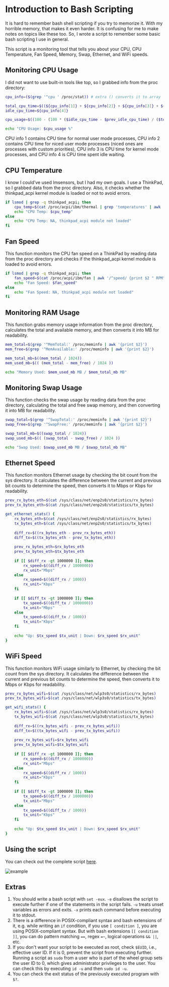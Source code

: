 # Introduction to Bash Scripting
It is hard to remember bash shell scripting if you try to memorize it. With my horrible memory, that makes it even harder. It is confusing for me to make notes on topics like these too. So, I wrote a script to remember some basic bash scripting I use in general.

This script is a monitoring tool that tells you about your CPU, CPU Temperature, Fan Speed, Memory, Swap, Ethernet, and WiFi speeds.

## Monitoring CPU Usage
I did not want to use built-in tools like top, so I grabbed info from the proc directory:

```bash
cpu_info=($(grep '^cpu ' /proc/stat)) # extra () converts it to array

total_cpu_time=$((${cpu_info[1]} + ${cpu_info[2]} + ${cpu_info[3]} + ${cpu_info[4]}))
idle_cpu_time=${cpu_info[4]}

cpu_usage=$((100 - (100 * ($idle_cpu_time - $prev_idle_cpu_time) / ($total_cpu_time - $prev_total_cpu_time))))

echo "CPU Usage: $cpu_usage %"
```

CPU info 1 contains CPU time for normal user mode processes, CPU info 2 contains CPU time for niced user mode processes (niced ones are processes with custom priorities), CPU info 3 is CPU time for kernel mode processes, and CPU info 4 is CPU time spent idle waiting.

## CPU Temperature
I know I could've used lmsensors, but I had my own goals. I use a ThinkPad, so I grabbed data from the proc directory. Also, it checks whether the thinkpad_acpi kernel module is loaded or not to avoid errors.

```bash
if lsmod | grep -q thinkpad_acpi; then
    cpu_temp=$(cat /proc/acpi/ibm/thermal | grep 'temperatures' | awk '{print $2 " C"}')
    echo "CPU Temp: $cpu_temp"
else
    echo "CPU Temp: NA, thinkpad_acpi module not loaded"
fi
```

## Fan Speed
This function monitors the CPU fan speed on a ThinkPad by reading data from the proc directory and checks if the thinkpad_acpi kernel module is loaded to avoid errors.

```bash
if lsmod | grep -q thinkpad_acpi; then
    fan_speed=$(cat /proc/acpi/ibm/fan | awk '/^speed/ {print $2 " RPM"}')
    echo "Fan Speed: $fan_speed"
else
    echo "Fan Speed: NA, thinkpad_acpi module not loaded"
fi
```

## Monitoring RAM Usage
This function grabs memory usage information from the proc directory, calculates the total and available memory, and then converts it into MB for readability.

```bash
mem_total=$(grep '^MemTotal:' /proc/meminfo | awk '{print $2}')
mem_free=$(grep '^MemAvailable:' /proc/meminfo | awk '{print $2}')

mem_total_mb=$((mem_total / 1024))
mem_used_mb=$(( (mem_total - mem_free) / 1024 ))

echo "Memory Used: $mem_used_mb MB / $mem_total_mb MB"
```

## Monitoring Swap Usage
This function checks the swap usage by reading data from the proc directory, calculating the total and free swap memory, and then converting it into MB for readability.

```bash
swap_total=$(grep '^SwapTotal:' /proc/meminfo | awk '{print $2}')
swap_free=$(grep '^SwapFree:' /proc/meminfo | awk '{print $2}')

swap_total_mb=$((swap_total / 1024))
swap_used_mb=$(( (swap_total - swap_free) / 1024 ))

echo "Swap Used: $swap_used_mb MB / $swap_total_mb MB"
```

## Ethernet Speed
This function monitors Ethernet usage by checking the bit count from the sys directory. It calculates the difference between the current and previous bit counts to determine the speed, then converts it to Mbps or Kbps for readability.

```bash
prev_rx_bytes_eth=$(cat /sys/class/net/enp2s0/statistics/rx_bytes)
prev_tx_bytes_eth=$(cat /sys/class/net/enp2s0/statistics/tx_bytes)

get_ethernet_stats() {
    rx_bytes_eth=$(cat /sys/class/net/enp2s0/statistics/rx_bytes)
    tx_bytes_eth=$(cat /sys/class/net/enp2s0/statistics/tx_bytes)
    
    diff_rx=$((rx_bytes_eth - prev_rx_bytes_eth))
    diff_tx=$((tx_bytes_eth - prev_tx_bytes_eth))
    
    prev_rx_bytes_eth=$rx_bytes_eth
    prev_tx_bytes_eth=$tx_bytes_eth
    
    if [[ $diff_rx -gt 1000000 ]]; then
        rx_speed=$((diff_rx / 1000000))
        rx_unit="Mbps"
    else
        rx_speed=$((diff_rx / 1000))
        rx_unit="Kbps"
    fi
    
    if [[ $diff_tx -gt 1000000 ]]; then
        tx_speed=$((diff_tx / 1000000))
        tx_unit="Mbps"
    else
        tx_speed=$((diff_tx / 1000))
        tx_unit="Kbps"
    fi
    
    echo "Up: $tx_speed $tx_unit | Down: $rx_speed $rx_unit"
}
```

## WiFi Speed
This function monitors WiFi usage similarly to Ethernet, by checking the bit count from the sys directory. It calculates the difference between the current and previous bit counts to determine the speed, then converts it to Mbps or Kbps for readability.

```bash
prev_rx_bytes_wifi=$(cat /sys/class/net/wlp3s0/statistics/rx_bytes)
prev_tx_bytes_wifi=$(cat /sys/class/net/wlp3s0/statistics/tx_bytes)

get_wifi_stats() {
    rx_bytes_wifi=$(cat /sys/class/net/wlp3s0/statistics/rx_bytes)
    tx_bytes_wifi=$(cat /sys/class/net/wlp3s0/statistics/tx_bytes)
    
    diff_rx=$((rx_bytes_wifi - prev_rx_bytes_wifi))
    diff_tx=$((tx_bytes_wifi - prev_tx_bytes_wifi))
    
    prev_rx_bytes_wifi=$rx_bytes_wifi
    prev_tx_bytes_wifi=$tx_bytes_wifi
    
    if [[ $diff_rx -gt 1000000 ]]; then
        rx_speed=$((diff_rx / 1000000))
        rx_unit="Mbps"
    else
        rx_speed=$((diff_rx / 1000))
        rx_unit="Kbps"
    fi
    
    if [[ $diff_tx -gt 1000000 ]]; then
        tx_speed=$((diff_tx / 1000000))
        tx_unit="Mbps"
    else
        tx_speed=$((diff_tx / 1000))
        tx_unit="Kbps"
    fi
    
    echo "Up: $tx_speed $tx_unit | Down: $rx_speed $rx_unit"
}
```

## Using the script
You can check out the complete script [here](https://github.com/snwzt/cringe-ahh-scripts/blob/main/system-status).

![example](./assets/images/quick-bash-scripting.png)

## Extras
1. You should write a bash script with `set -eux`. `-e` disallows the script to execute further if one of the statements in the script fails. `-u` treats unset variables as errors and exits. `-x` prints each command before executing it to stdout.
2. There is a difference in POSIX-compliant syntax and bash extensions of it, e.g. while writing an `if` condition, if you use `[ condition ]`, you are using POSIX-compliant syntax. But with bash extensions `[[ condition ]]`, you can do pattern matching `==`, regex `=~`, logical operations `&& ||`, etc.
3. If you don't want your script to be executed as root, check `$EUID`, i.e., effective user ID. If it is 0, prevent the script from executing further. Running a script as `sudo` from a user who is part of the wheel group sets the user ID to 0, which gives administrator privileges to the user. You can check this by executing `id -u` and then `sudo id -u`.
4. You can check the exit status of the previously executed program with `$?`.
